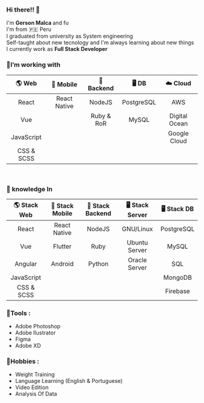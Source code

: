 ### Hi there!! 👋

I'm <strong> Gerson Malca </strong> and fu
</br>
I'm from 🇵🇪 Peru
</br>
I graduated from university as System engineering
</br>
Self-taught about new tecnology and I'm always learning about new things
</br>
I currently work as <strong> Full Stack Developer </strong>
### 🔭I’m working with
| 🌎 Web        | 📱 Mobile     | 🔑 Backend    | 🖥 DB          | ☁️ Cloud |
|     :---:     |      :---:    |      :---:    |    :---:      | :---:   |
| React         | React Native  |   NodeJS      |  PostgreSQL   |    AWS  |    
| Vue           |               |   Ruby & RoR  |    MySQL      | Digital Ocean|
| JavaScript    |               |               |               | Google Cloud|
| CSS & SCSS    |               |               |               | |
<br>

### 📖 knowledge In

| 🌎 Stack Web  | 📱 Stack Mobile | 🔑 Stack Backend | 🖥 Stack Server       |  🖥 Stack DB |
|     :---:     |      :---:      |      :---:       |      :---:           | :---:|
| React         | React Native    |   NodeJS         |  GNU/Linux           |  PostgreSQL |
| Vue           | Flutter         |   Ruby           |  Ubuntu Server       |  MySQL      |
| Angular       | Android         |   Python         |  Oracle Server       |  SQL        |
| JavaScript    |                 |                  |                      |  MongoDB    |
| CSS & SCSS    |                 |                  |                      |  Firebase   |

  
### 💬**Tools :**
  - Adobe Photoshop
  - Adobe Ilustrator
  - Figma
  - Adobe XD
   
### 📯**Hobbies :** 
  - Weight Training
  - Language Learning (English & Portuguese)
  - Video Edition
  - Analysis Of Data
  
  
<!--

### Major courses taken
Complete Web Development Bootcamp by Angela Yu
</br>MERN eCommerce From Scratch by Brad Traversy
</br>JavaScript (OOP, FP) The Hard Parts by Will Sentance
**gersonmlb/gersonmlb** is a ✨ _special_ ✨ repository because its `README.md` (this file) appears on your GitHub profile.

Here are some ideas to get you started:

- 🔭 I’m currently working on ...
- 🌱 I’m currently learning ...
- 👯 I’m looking to collaborate on ...
- 🤔 I’m looking for help with ...
- 💬 Ask me about ...
- 📫 How to reach me: ...
- 😄 Pronouns: ...
- ⚡ Fun fact: ...
-->
